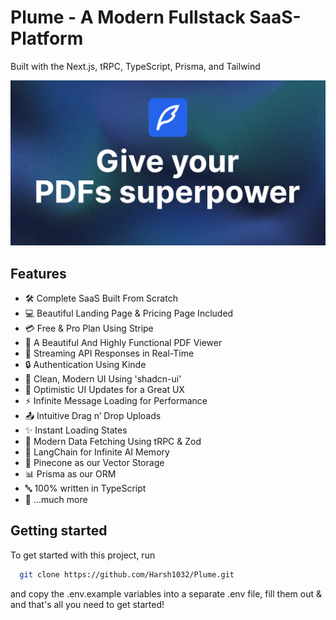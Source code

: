 <h1 class="code-line" data-line-start=0 data-line-end=1 ><a id="KeyState_0"></a>Plume - A Modern Fullstack SaaS-Platform</h1>

Built with the Next.js, tRPC, TypeScript, Prisma, and Tailwind

![Project Image](https://github.com/Harsh1032/Plume/blob/main/public/thumbnail.png)

## Features

- 🛠️ Complete SaaS Built From Scratch
- 💻 Beautiful Landing Page & Pricing Page Included
- 💳 Free & Pro Plan Using Stripe
- 📄 A Beautiful And Highly Functional PDF Viewer
- 🔄 Streaming API Responses in Real-Time
- 🔒 Authentication Using Kinde
- 🎨 Clean, Modern UI Using 'shadcn-ui'
- 🚀 Optimistic UI Updates for a Great UX
- ⚡ Infinite Message Loading for Performance
- 📤 Intuitive Drag n’ Drop Uploads
- ✨ Instant Loading States
- 🔧 Modern Data Fetching Using tRPC & Zod
- 🧠 LangChain for Infinite AI Memory
- 🌲 Pinecone as our Vector Storage
- 📊 Prisma as our ORM
- 🔤 100% written in TypeScript
- 🎁 ...much more

## Getting started

To get started with this project, run

```bash
  git clone https://github.com/Harsh1032/Plume.git
```

and copy the .env.example variables into a separate .env file, fill them out & and that's all you need to get started!

